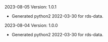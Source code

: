 2023-08-05 Version: 1.0.1
- Generated python2 2022-03-30 for rds-data.

2023-08-04 Version: 1.0.0
- Generated python2 2022-03-30 for rds-data.

